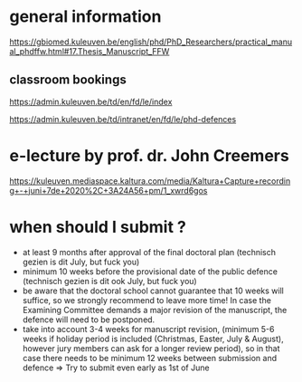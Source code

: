 # general information
https://gbiomed.kuleuven.be/english/phd/PhD_Researchers/practical_manual_phdffw.html#17.Thesis_Manuscript_FFW

## classroom bookings
https://admin.kuleuven.be/td/en/fd/le/index

https://admin.kuleuven.be/td/intranet/en/fd/le/phd-defences



# e-lecture by prof. dr. John Creemers
https://kuleuven.mediaspace.kaltura.com/media/Kaltura+Capture+recording+-+juni+7de+2020%2C+3A24A56+pm/1_xwrd6gos

# when should I submit ?

 - at least 9 months after approval of the final doctoral plan (technisch gezien is dit July, but fuck you)
 - minimum 10 weeks before the provisional date of the public defence (technisch gezien is dit ook July, but fuck you)
 - be aware that the doctoral school cannot guarantee that 10 weeks will suffice, so we strongly recommend to leave more time! In case the Examining Committee demands a major revision of the manuscript, the defence will need to be postponed.
 - take into account 3-4 weeks for manuscript revision, (minimum 5-6 weeks if holiday period is included  (Christmas, Easter, July & August),  however jury members can ask for a longer review period), so in that case there needs to be minimum 12 weeks between submission and defence => Try to submit even early as 1st of June


